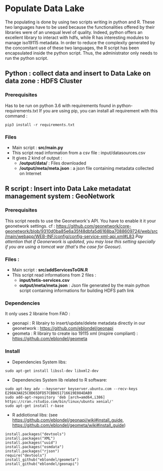 # Populate Data Lake
The populating is done by using two scripts writing in python and R. These two languages have to be used because the functionalities offered by their libraries were of an unequal level of quality. Indeed, python offers an excellent library to interact with hdfs, while R has interesting modules to manage iso19115 metadata. In order to reduce the complexity generated by the concomitant use of these two languages, the R script has been encapsulated inside the python script. Thus, the administrator only needs to run the python script.

## Python : collect data and insert to Data Lake on data zone : HDFS Cluster
### Prerequisites
Has to be run on python 3.6 with requirements found in python-requirements.txt
If you are using pip, you can install all requirement with this command :
```shell
pip3 install -r requirements.txt
```
### Files
* Main script : **src/main.py**
* This script read information from a csv file : input/datasources.csv
* It gives 2 kind of output :
	+ **/output/data/** : Files downloaded 
	+ **/output/meta/meta.json** : a json file containing metadata collected on Internet

## R script : Insert into Data Lake metadatat management system : GeoNetwork
### Prerequisites
This script needs to use the Geonetwork's API. You have to enable it it your geonetwork settings. 
cf : https://github.com/geonetwork/core-geonetwork/blob/9310d0ba85e6a35f48dbfa5d6168ba7088609724/web/src/main/webapp/WEB-INF/config/config-service-xml-api.xml#L83
*Pay attention that if Geonerwork is updated, you may lose this setting specially if you are using a tomcat war (that's the case for Geosur).*

### Files :
* Main script : **src/addServicesToGN.R**
* This script read informations from 2 files :
 	+ **input/tetis-services.csv**    
 	+ **output/meta/meta.json** : Json file generated by the main python script containing informations for building HDFS path link

### Dependencies
It only uses 2 librairie from FAO :
* geonapi : R librairy to insert/update/delete metadata directly in our geonetwork : https://github.com/eblondel/geonapi
* geometa : R librairy to create iso 19115 xml (inspire compliant) : https://github.com/eblondel/geometa

### Install
* Dependencies System libs:
```shell
sudo apt-get install libssl-dev libxml2-dev
```
* Dependencies System lib related to R software:
```shell
sudo apt-key adv --keyserver keyserver.ubuntu.com --recv-keys E298A3A825C0D65DFD57CBB651716619E084DAB9
sudo add-apt-repository 'deb [arch=amd64,i386] https://cran.rstudio.com/bin/linux/ubuntu xenial/'
sudo apt-get install r-base
```
* R addiotional libs:
	(see https://github.com/eblondel/geonapi/wiki#install_guide, https://github.com/eblondel/geometa/wiki#install_guide)
```shell
install.packages("devtools")
install.packages("XML")
install.packages("uuid")
install.packages("osmdata")
install.packages("rjson")
require("devtools")
install_github("eblondel/geometa")
install_github("eblondel/geonapi")
```

